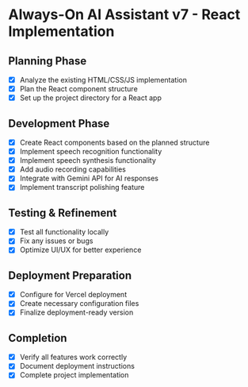 # Always-On AI Assistant v7 - React Implementation

## Planning Phase
- [x] Analyze the existing HTML/CSS/JS implementation
- [x] Plan the React component structure
- [x] Set up the project directory for a React app

## Development Phase
- [x] Create React components based on the planned structure
- [x] Implement speech recognition functionality
- [x] Implement speech synthesis functionality
- [x] Add audio recording capabilities
- [x] Integrate with Gemini API for AI responses
- [x] Implement transcript polishing feature

## Testing & Refinement
- [x] Test all functionality locally
- [x] Fix any issues or bugs
- [x] Optimize UI/UX for better experience

## Deployment Preparation
- [x] Configure for Vercel deployment
- [x] Create necessary configuration files
- [x] Finalize deployment-ready version

## Completion
- [x] Verify all features work correctly
- [x] Document deployment instructions
- [x] Complete project implementation